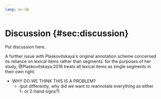 ```yaml
---
lang: en-GB
---
```


# Discussion {#sec:discussion}

Put discussion here.

A further issue with Plaskovitskaya's original annotation scheme concerned its reliance on lexical items rather than segments: for the purposes of her study, @Plaskovitskaya:2018 treats all lexical items as single segments in their own right.

* WHY DO WE THINK THIS IS A PROBLEM?
    * (put differently, why did we want to reannotate everything as either 1- or 2-hand signs?)


